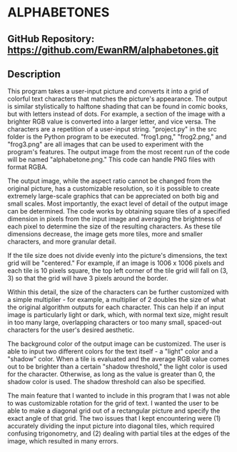 # ALPHABETONES

## GitHub Repository: https://github.com/EwanRM/alphabetones.git

## Description

This program takes a user-input picture and converts it into a grid of colorful text characters that matches the picture's appearance. The output is similar stylistically to halftone shading that can be found in comic books, but with letters instead of dots. For example, a section of the image with a brighter RGB value is converted into a larger letter, and vice versa. The characters are a repetition of a user-input string. "project.py" in the src folder is the Python program to be executed. "frog1.png," "frog2.png," and "frog3.png" are all images that can be used to experiment with the program's features. The output image from the most recent run of the code will be named "alphabetone.png." This code can handle PNG files with format RGBA.

The output image, while the aspect ratio cannot be changed from the original picture, has a customizable resolution, so it is possible to create extremely large-scale graphics that can be appreciated on both big and small scales. Most importantly, the exact level of detail of the output image can be determined. The code works by obtaining square tiles of a specified dimension in pixels from the input image and averaging the brightness of each pixel to determine the size of the resulting characters. As these tile dimensions decrease, the image gets more tiles, more and smaller characters, and more granular detail.

If the tile size does not divide evenly into the picture's dimensions, the text grid will be "centered." For example, if an image is 1006 x 1006 pixels and each tile is 10 pixels square, the top left corner of the tile grid will fall on (3, 3) so that the grid will have 3 pixels around the border.

Within this detail, the size of the characters can be further customized with a simple multiplier - for example, a multiplier of 2 doubles the size of what the original algorithm outputs for each character. This can help if an input image is particularly light or dark, which, with normal text size, might result in too many large, overlapping characters or too many small, spaced-out characters for the user's desired aesthetic.

The background color of the output image can be customized. The user is able to input two different colors for the text itself - a "light" color and a "shadow" color. When a tile is evaluated and the average RGB value comes out to be brighter than a certain "shadow threshold," the light color is used for the character. Otherwise, as long as the value is greater than 0, the shadow color is used. The shadow threshold can also be specified.

The main feature that I wanted to include in this program that I was not able to was customizable rotation for the grid of text. I wanted the user to be able to make a diagonal grid out of a rectangular picture and specify the exact angle of that grid. The two issues that I kept encountering were (1) accurately dividing the input picture into diagonal tiles, which required confusing trigonometry, and (2) dealing with partial tiles at the edges of the image, which resulted in many errors.